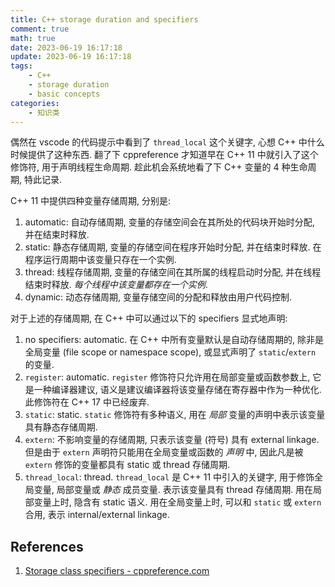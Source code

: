 ```yaml
---
title: C++ storage duration and specifiers
comment: true
math: true
date: 2023-06-19 16:17:18
update: 2023-06-19 16:17:18
tags:
    - C++
    - storage duration
    - basic concepts
categories:
    - 知识类
---
```


偶然在 vscode 的代码提示中看到了 `thread_local` 这个关键字, 心想 C++ 中什么时候提供了这种东西. 翻了下 cppreference 才知道早在 C++ 11 中就引入了这个修饰符, 用于声明线程生命周期. 趁此机会系统地看了下 C++ 变量的 4 种生命周期, 特此记录.

<!--more-->

C++ 11 中提供四种变量存储周期, 分别是:
1. automatic: 自动存储周期, 变量的存储空间会在其所处的代码块开始时分配, 并在结束时释放.
2. static: 静态存储周期, 变量的存储空间在程序开始时分配, 并在结束时释放. 在程序运行周期中该变量只存在一个实例.
3. thread: 线程存储周期, 变量的存储空间在其所属的线程启动时分配, 并在线程结束时释放. _每个线程中该变量都存在一个实例_.
4. dynamic: 动态存储周期, 变量存储空间的分配和释放由用户代码控制.

对于上述的存储周期, 在 C++ 中可以通过以下的 specifiers 显式地声明:

1. no specifiers: automatic. 在 C++ 中所有变量默认是自动存储周期的, 除非是全局变量 (file scope or namespace scope), 或显式声明了 `static`/`extern` 的变量.
2. `register`: automatic. `register` 修饰符只允许用在局部变量或函数参数上, 它是一种编译器建议, 语义是建议编译器将该变量存储在寄存器中作为一种优化. 此修饰符在 C++ 17 中已经废弃.
3. `static`: static. `static` 修饰符有多种语义, 用在 _局部_ 变量的声明中表示该变量具有静态存储周期.
4. `extern`: 不影响变量的存储周期, 只表示该变量 (符号) 具有 external linkage. 但是由于 `extern` 声明符只能用在全局变量或函数的 _声明_ 中, 因此凡是被 `extern` 修饰的变量都具有 static 或 thread 存储周期.
5. `thread_local`: thread. `thread_local` 是 C++ 11 中引入的关键字, 用于修饰全局变量, 局部变量或 _静态_ 成员变量. 表示该变量具有 thread 存储周期. 用在局部变量上时, 隐含有 static 语义. 用在全局变量上时, 可以和 `static` 或 `extern` 合用, 表示 internal/external linkage.

## References

1. [Storage class specifiers - cppreference.com](https://en.cppreference.com/w/cpp/language/storage_duration)
